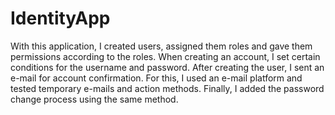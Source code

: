 # IdentityApp
With this application, I created users, assigned them roles and gave them permissions according to the roles. When creating an account, I set certain conditions for the username and password.
After creating the user, I sent an e-mail for account confirmation. For this, I used an e-mail platform and tested temporary e-mails and action methods.
Finally, I added the password change process using the same method.

